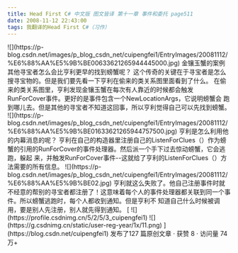 ```yaml
---
title: Head First C# 中文版 图文皆译 第十一章 事件和委托 page511
date: 2008-11-12 22:43:00
tags: 我翻译的Head First C#（习作）
---
```

<?xml:namespace prefix = o ns = "urn:schemas-microsoft-com:office:office" />

![](https://p-blog.csdn.net/images/p_blog_csdn_net/cuipengfei1/EntryImages/20081112/%E6%88%AA%E5%9B%BE00633621265944445000.jpg)

金镶玉蟹的案例

其他寻宝者怎么会比亨利更早的找到螃蟹呢？

这个传奇的关键在于寻宝者是怎么搜寻宝物的。但是我们要先看一下亨利在偷来的类关系图里面看到了什么。

在偷来的类关系图里，亨利发现金镶玉蟹在每次有人靠近的时候都会触发RunForCover事件。更好的是事件包含一个NewLocationArgs，它说明螃蟹会
跑到哪儿去。但是其他的寻宝者不知道这回事，所以亨利觉得自己可以先找到螃蟹。

![](https://p-blog.csdn.net/images/p_blog_csdn_net/cuipengfei1/EntryImages/20081112/%E6%88%AA%E5%9B%BE01633621265944757500.jpg)

亨利是怎么利用他的内幕消息的呢？

亨利在自己的构造器里注册自己的ListenForClues（）作为螃蟹的引用的RunForCover的事件处理器。然后派一个手下过去惊动螃蟹，它会逃跑，躲起
来，并触发RunForCover事件--这就给了亨利的ListenForClues（）方法需要的所有信息。

![](https://p-blog.csdn.net/images/p_blog_csdn_net/cuipengfei1/EntryImages/20081112/%E6%88%AA%E5%9B%BE02.jpg)

亨利就这么失败了。他自己注册事件时就不经意的帮别的寻宝者都注册了！这意味着每个人的事件处理器都关联到同一个事件。所以螃蟹逃跑时，每个人都收到通知。但是亨利不
知道自己什么时候被调用，要是别人先注册，别人就先得到通知。



[ ![](https://profile.csdnimg.cn/5/2/5/3_cuipengfei1)
![](https://g.csdnimg.cn/static/user-reg-year/1x/11.png)
](https://blog.csdn.net/cuipengfei1)



发布了127 篇原创文章  ·  获赞 8  ·  访问量 74万+

